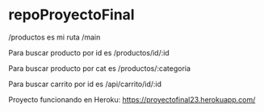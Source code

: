 # repoProyectoFinal

/productos es mi ruta /main


Para buscar producto por id es /productos/id/:id

Para buscar producto por cat es /productos/:categoria

Para buscar carrito por id es /api/carrito/id/:id


Proyecto funcionando en Heroku:   https://proyectofinal23.herokuapp.com/
